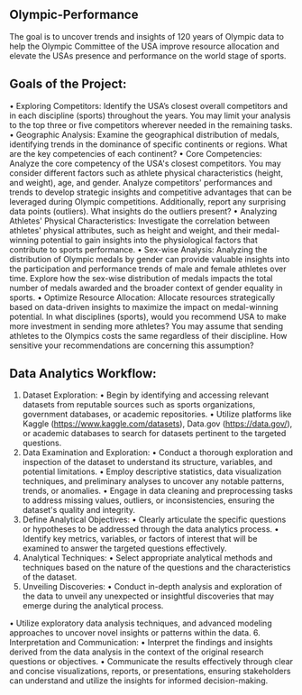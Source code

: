 ## Olympic-Performance
The goal is to uncover trends and insights of 120 years of Olympic data to help the Olympic Committee of the USA improve resource allocation and elevate the USAs presence and performance on the world stage of sports.
## Goals of the Project: 
•  Exploring Competitors: Identify the USA’s closest overall competitors and in each discipline
(sports) throughout the years. You may limit your analysis to the top three or five competitors
wherever needed in the remaining tasks.
• Geographic Analysis: Examine the geographical distribution of medals, identifying trends in the
dominance of specific continents or regions. What are the key competencies of each continent?
• Core Competencies: Analyze the core competency of the USA's closest competitors. You may
consider different factors such as athlete physical characteristics (height, and weight), age, and
gender. Analyze competitors' performances and trends to develop strategic insights and competitive
advantages that can be leveraged during Olympic competitions. Additionally, report any surprising
data points (outliers). What insights do the outliers present?
• Analyzing Athletes' Physical Characteristics: Investigate the correlation between athletes'
physical attributes, such as height and weight, and their medal-winning potential to gain insights
into the physiological factors that contribute to sports performance.
• Sex-wise Analysis: Analyzing the distribution of Olympic medals by gender can provide valuable
insights into the participation and performance trends of male and female athletes over time.
Explore how the sex-wise distribution of medals impacts the total number of medals awarded and
the broader context of gender equality in sports.
• Optimize Resource Allocation: Allocate resources strategically based on data-driven insights to
maximize the impact on medal-winning potential. In what disciplines (sports), would you
recommend USA to make more investment in sending more athletes? You may assume that sending
athletes to the Olympics costs the same regardless of their discipline. How sensitive your
recommendations are concerning this assumption?

## Data Analytics Workflow:
1. Dataset Exploration:
• Begin by identifying and accessing relevant datasets from reputable sources such as sports
organizations, government databases, or academic repositories.
• Utilize platforms like Kaggle (https://www.kaggle.com/datasets), Data.gov (https://data.gov/),
or academic databases to search for datasets pertinent to the targeted questions.
2. Data Examination and Exploration:
• Conduct a thorough exploration and inspection of the dataset to understand its structure,
variables, and potential limitations.
• Employ descriptive statistics, data visualization techniques, and preliminary analyses to uncover
any notable patterns, trends, or anomalies.
• Engage in data cleaning and preprocessing tasks to address missing values, outliers, or
inconsistencies, ensuring the dataset's quality and integrity.
3. Define Analytical Objectives:
• Clearly articulate the specific questions or hypotheses to be addressed through the data analytics
process.
• Identify key metrics, variables, or factors of interest that will be examined to answer the targeted
questions effectively.
4. Analytical Techniques:
• Select appropriate analytical methods and techniques based on the nature of the questions and
the characteristics of the dataset.
5. Unveiling Discoveries:
• Conduct in-depth analysis and exploration of the data to unveil any unexpected or insightful
discoveries that may emerge during the analytical process.



• Utilize exploratory data analysis techniques, and advanced modeling approaches to uncover
novel insights or patterns within the data.
6. Interpretation and Communication:
• Interpret the findings and insights derived from the data analysis in the context of the original
research questions or objectives.
• Communicate the results effectively through clear and concise visualizations, reports, or
presentations, ensuring stakeholders can understand and utilize the insights for informed
decision-making.
